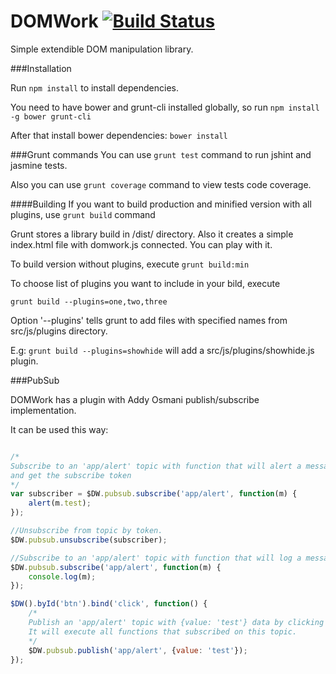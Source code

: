 DOMWork  [![Build Status](https://travis-ci.org/mrlasking/DOMWork.svg?branch=master)](https://travis-ci.org/mrlasking/DOMWork)
=======

Simple extendible DOM manipulation library. 


###Installation

Run ```npm install``` to install dependencies.

You need to have bower and grunt-cli installed globally, so run ```npm install -g bower grunt-cli```

After that install bower dependencies: ```bower install```

###Grunt commands
You can use ```grunt test``` command to run jshint and jasmine tests.

Also you can use ```grunt coverage``` command to view tests code coverage.

####Building
If you want to build production and minified version with all plugins, use ```grunt build``` command

Grunt stores a library build in /dist/ directory. Also it creates a simple index.html file with domwork.js connected. You can play with it.

To build version without plugins, execute ```grunt build:min```

To choose list of plugins you want to include in your bild, execute

```grunt build --plugins=one,two,three```

Option '--plugins' tells grunt to add files with specified names from src/js/plugins directory.

E.g: ```grunt build --plugins=showhide``` will add a src/js/plugins/showhide.js plugin.

###PubSub

DOMWork has a plugin with Addy Osmani publish/subscribe implementation.

It can be used this way:

```javascript

/*
Subscribe to an 'app/alert' topic with function that will alert a message 
and get the subscribe token
*/
var subscriber = $DW.pubsub.subscribe('app/alert', function(m) {
	alert(m.test);
});

//Unsubscribe from topic by token.
$DW.pubsub.unsubscribe(subscriber);

//Subscribe to an 'app/alert' topic with function that will log a message to console
$DW.pubsub.subscribe('app/alert', function(m) {
	console.log(m);
});

$DW().byId('btn').bind('click', function() {
	/*
	Publish an 'app/alert' topic with {value: 'test'} data by clicking a button.
	It will execute all functions that subscribed on this topic.
	*/
	$DW.pubsub.publish('app/alert', {value: 'test'}); 
});

```

